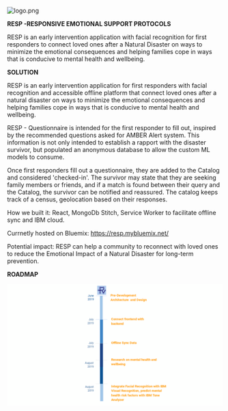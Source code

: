 ![logo.png](https://raw.githubusercontent.com/avarenee/RESP/master/src/assets/RESPlogo.png)


**RESP -RESPONSIVE EMOTIONAL SUPPORT PROTOCOLS**

RESP is an early intervention application with facial recognition  for first responders  to connect loved ones  after a Natural Disaster on ways to minimize the emotional consequences  and helping  families cope  in ways that is conducive to mental health and wellbeing.

**SOLUTION**

RESP is an early intervention application for first responders with facial recognition and accessible offline platform that connect loved ones  after a natural disaster on ways to minimize the emotional consequences and helping families cope in ways that is conducive to mental health and wellbeing. 

RESP - Questionnaire is intended for the first responder to fill out, inspired by the recommended questions asked for AMBER Alert system. This information is not only intended to establish a rapport with the disaster survivor, but populated an anonymous database to allow the custom ML models to consume.  

Once first responders fill out a questionnaire, they are added to the Catalog and considered 'checked-in'. The survivor may  state that they are seeking family members or friends, and if a match is found between their query and the Catalog, the survivor can be notified and reassured. The catalog keeps track of a census, geolocation based on their responses.

How we built it: React, MongoDb Stitch, Service Worker to facilitate offline sync and IBM cloud.

Currnetly hosted on Bluemix: https://resp.mybluemix.net/

Potential impact:  RESP can help  a community to reconnect with loved ones  to reduce the Emotional Impact of a Natural Disaster for long-term prevention.

**ROADMAP**

![roadmap](https://raw.githubusercontent.com/avarenee/RESP/master/src/assets/timeline.png)




